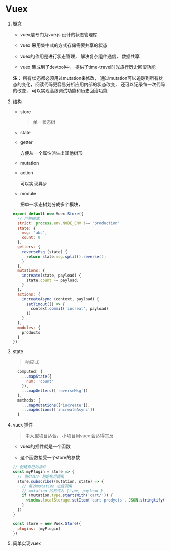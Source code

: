 # Vuex

1. 概念
   
   * vuex是专门为vue.js 设计的状态管理库

   * vuex 采用集中式的方式存储需要共享的状态

   * vuex的作用是进行状态管理， 解决复杂组件通信， 数据共享

   * vuex 集成到了devtool中， 提供了time-travel时光旅行历史回滚功能


   **注**： 所有状态都必须用过mutation来修改， 通过mutation可以追踪到所有状态的变化，阅读代码更容易分析应用内部的状态改变， 还可以记录每一次代码的改变， 可以实现高级调试功能和历史回滚功能


2. 结构

   * store
    
     > 单一状态树

   * state

   * getter
      
      方便从一个属性派生出其他树形
    
   * mutation

   * action

      可以实现异步

   * module

      把单一状态树划分成多个模块，

   ```js
   export default new Vuex.Store({
     // 严格模式
     strict: process.env.NODE_ENV !== 'production'
     state: {
       msg: 'abc',
       count: 0
     },
     getters: {
       reverseMsg (state) {
         return state.msg.split().reverse();
       }
     },
     mutations: {
       increate(state, payload) {
         state.count += payload;
       }
     }，
     actions: {
       increateAsync (context, payload) {
         setTimout(() => {
           context.commit('increat', payload)
         })
       }
     },
     modules: {
       products
     }
   })
   ```

3. state

    > 响应式

    ```js
      computed: {
        ...mapState({
          num: 'count'
        }),
        ...mapGetters(['reverseMsg'])
      },
      methods: {
        ...mapMutations(['increate']),
        ...mapActions(['increateAsync'])
      }
    ```

4. vuex 插件

    > 中大型项目适合， 小项目用vuex 会适得其反
   
   * vuex的插件就是一个函数

   * 这个函数接受一个store的参数

   ```js
   // 创建自己的插件
   const myPlugin = store => {
     // 当store 初始化后调用
     store.subscribe((mutation, state) => {
       // 每次mutation 之后调用
       // mutation 的格式为 {type, payload }
       if (mutation.type.startsWith('cart/')) {
         window.localStorage.setItem('cart-prodycts', JSON.stringtify(state.cart.cartProducts))
       }
     })
   }

   const store = new Vuex.Store({
     plugins: [myPlugin]
   })
   ```

4. 简单实现vuex 

  ```js
  
  ```









   



